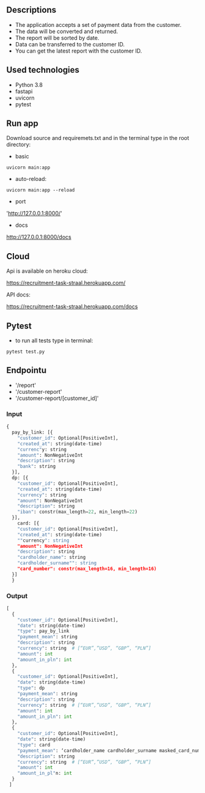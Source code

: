 ## Descriptions 

* The application accepts a set of payment data from the customer. 
* The data will be converted and returned. 
* The report will be sorted by date.
* Data can be transferred to the customer ID. 
* You can get the latest report with the customer ID.

## Used technologies
* Python 3.8
* fastapi
* uvicorn
* pytest

## Run app

Download source and requiremets.txt and in the terminal type in the root directory:

* basic

`uvicorn main:app`

* auto-reload:

`uvicorn main:app --reload`

* port

'http://127.0.0.1:8000/'

* docs

http://127.0.0.1:8000/docs

## Cloud

Api is available on heroku cloud:

https://recruitment-task-straal.herokuapp.com/

API docs:

https://recruitment-task-straal.herokuapp.com/docs

## Pytest

* to run all tests type in terminal:  

`pytest test.py`

## Endpointu

- '/report'
- '/customer-report'
- '/customer-report/[customer_id]'

### Input

```python
{
  pay_by_link: [{
    "customer_id": Optional[PositiveInt],
    "created_at": string(date-time)
    "currenc"y: string
    "amount": NonNegativeInt
    "description": string
    "bank": string
  }],
  dp: [{
    "customer_id": Optional[PositiveInt],
    "created_at": string(date-time)
    "currency": string
    "amount": NonNegativeInt
    "description": string
    "iban": constr(max_length=22, min_length=22)
  }],
    card: [{
    "customer_id": Optional[PositiveInt],
    "created_at": string(date-time)
    ""currency": string
    "amount": NonNegativeInt
    "description": string
    "cardholder_name": string
    "cardholder_surname"": string
    "card_number": constr(max_length=16, min_length=16)
  }]
  }
```

### Output

```python
[
  {
    "customer_id": Optional[PositiveInt],
    "date": string(date-time)
    "type": pay_by_link
    "payment_mean": string
    "description": string
    "currency": string  # [“EUR”,”USD”, “GBP”, “PLN”]
    "amount": int
    "amount_in_pln": int
  },
  {
    "customer_id": Optional[PositiveInt],
    "date": string(date-time)
    "type": dp
    "payment_mean": string
    "description": string
    "currency": string  # [“EUR”,”USD”, “GBP”, “PLN”]
    "amount": int
    "amount_in_pln": int
  },
  {
    "customer_id": Optional[PositiveInt],
    "date": string(date-time)
    "type": card
    "payment_mean": ‘cardholder_name cardholder_surname masked_card_number’ e.g ‘Jan Nowak 1111********1111’
    "description": string
    "currency": string  # [“EUR”,”USD”, “GBP”, “PLN”]
    "amount": int
    "amount_in_pl"n: int
  }
 ]
    
